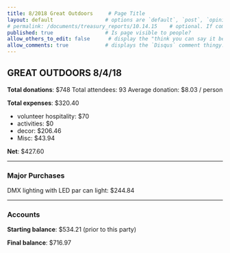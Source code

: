 ```yaml
---
title: 8/2018 Great Outdoors     # Page Title
layout: default                 # options are `default`, `post`, `opinion`
# permalink: /documents/treasury_reports/10.14.15    # optional. If commented out, will use the file path as the url.
published: true                 # Is page visible to people?
allow_others_to_edit: false      # display the "think you can say it better?" link at the bottom of the page.
allow_comments: true            # displays the `Disqus` comment thingy.
---
```



## GREAT OUTDOORS 8/4/18

**Total donations**: $748
Total attendees: 93
Average donation: $8.03 / person

**Total expenses**: $320.40
- volunteer hospitality: $70
- activities: $0
- decor: $206.46
- Misc: $43.94

**Net**: $427.60

***

### Major Purchases

DMX lighting with LED par can light: $244.84

***

### Accounts

**Starting balance**: $534.21 (prior to this party)

**Final balance**: $716.97